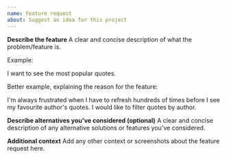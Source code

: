 ```yaml
---
name: Feature request
about: Suggest an idea for this project
---
```


**Describe the feature**
A clear and concise description of what the problem/feature is.

Example:

I want to see the most popular quotes.

Better example, explaining the reason for the feature:

I'm always frustrated when I have to refresh hundreds of times before I see my favourite author's quotes. I would like to filter quotes by author.

**Describe alternatives you've considered (optional)**
A clear and concise description of any alternative solutions or features you've considered.

**Additional context**
Add any other context or screenshots about the feature request here.
